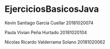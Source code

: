 # EjerciciosBasicosJava
Kevin Santiago Garcia Cuellar 20181020074

Paula Vivian Peña Hurtado 20181020104

Nicolas Ricardo Valderrama Solano 20181020062
